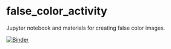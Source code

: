 # false_color_activity

Jupyter notebook and materials for creating false color images.


[![Binder](https://mybinder.org/badge.svg)](https://mybinder.org/v2/gh/AstroIllini/false_color_activity/master)